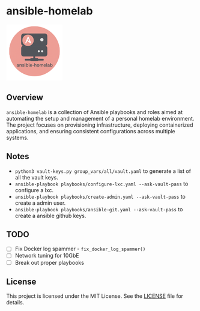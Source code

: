 # ansible-homelab

<img src='docs/images/ansible-homelab.png' width='150'>

## Overview

`ansible-homelab` is a collection of Ansible playbooks and roles aimed at automating the setup and management of a personal homelab environment. The project focuses on provisioning infrastructure, deploying containerized applications, and ensuring consistent configurations across multiple systems.

## Notes

- `python3 vault-keys.py group_vars/all/vault.yaml` to generate a list of all the vault keys.
- `ansible-playbook playbooks/configure-lxc.yaml --ask-vault-pass` to configure a lxc.
- `ansible-playbook playbooks/create-admin.yaml --ask-vault-pass` to create a admin user.
- `ansible-playbook playbooks/ansible-git.yaml --ask-vault-pass` to create a ansible github keys.

## TODO

- ☐ Fix Docker log spammer - `fix_docker_log_spammer()`
- ☐ Network tuning for 10GbE
- ☐ Break out proper playbooks

## License

This project is licensed under the MIT License. See the [LICENSE](LICENSE) file for details.
